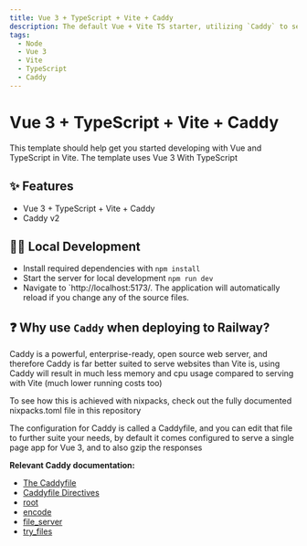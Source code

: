 ```yaml
---
title: Vue 3 + TypeScript + Vite + Caddy
description: The default Vue + Vite TS starter, utilizing `Caddy` to serve the built single page app
tags:
  - Node
  - Vue 3
  - Vite
  - TypeScript
  - Caddy
---
```


# Vue 3 + TypeScript + Vite + Caddy

This template should help get you started developing with Vue and TypeScript in Vite. The template uses Vue 3 With TypeScript

## ✨ Features

- Vue 3 + TypeScript + Vite + Caddy
- Caddy v2

## 💁‍♀️ Local Development

- Install required dependencies with `npm install`
- Start the server for local development `npm run dev`
- Navigate to `http://localhost:5173/. The application will automatically reload if you change any of the source files.

## ❓ Why use `Caddy` when deploying to Railway?

Caddy is a powerful, enterprise-ready, open source web server, and therefore Caddy is far better suited to serve websites than Vite is, using Caddy will result in much less memory and cpu usage compared to serving with Vite (much lower running costs too)

To see how this is achieved with nixpacks, check out the fully documented nixpacks.toml file in this repository

The configuration for Caddy is called a Caddyfile, and you can edit that file to further suite your needs, by default it comes configured to serve a single page app for Vue 3, and to also gzip the responses

**Relevant Caddy documentation:**

- [The Caddyfile](https://caddyserver.com/docs/caddyfile)
- [Caddyfile Directives](https://caddyserver.com/docs/caddyfile/directives)
- [root](https://caddyserver.com/docs/caddyfile/directives/root)
- [encode](https://caddyserver.com/docs/caddyfile/directives/encode)
- [file_server](https://caddyserver.com/docs/caddyfile/directives/file_server)
- [try_files](https://caddyserver.com/docs/caddyfile/directives/try_files)